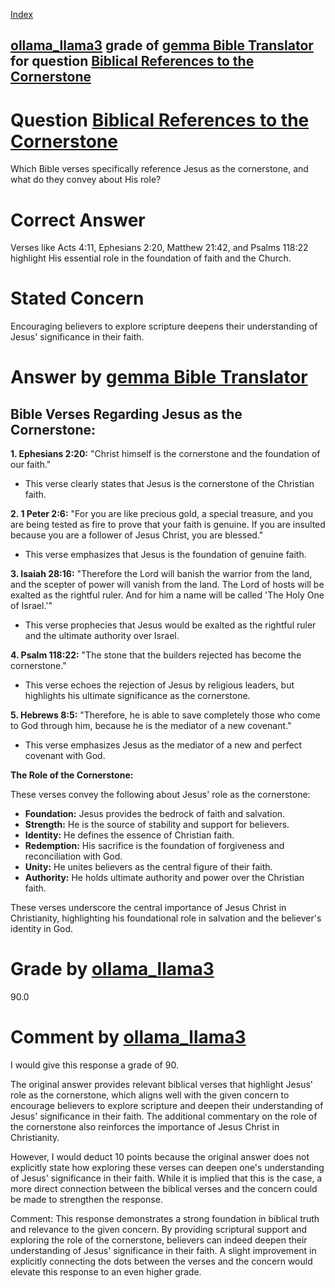 
[Index](../../../../index.md)
## [ollama_llama3](../../../grading_models/ollama_llama3.md) grade of [gemma Bible Translator](../../../answering_models/gemma_Bible_Translator.md) for question [Biblical References to the Cornerstone](../../../questions/Biblical_References_to_the_Cornerstone.md)

# Question [Biblical References to the Cornerstone](../../../questions/Biblical_References_to_the_Cornerstone.md)
Which Bible verses specifically reference Jesus as the cornerstone, and what do they convey about His role?

# Correct Answer
Verses like Acts 4:11, Ephesians 2:20, Matthew 21:42, and Psalms 118:22 highlight His essential role in the foundation of faith and the Church.

# Stated Concern
Encouraging believers to explore scripture deepens their understanding of Jesus' significance in their faith.

# Answer by [gemma Bible Translator](../../../answering_models/gemma_Bible_Translator.md)
## Bible Verses Regarding Jesus as the Cornerstone:

**1. Ephesians 2:20:** "Christ himself is the cornerstone and the foundation of our faith."

* This verse clearly states that Jesus is the cornerstone of the Christian faith.


**2. 1 Peter 2:6:** "For you are like precious gold, a special treasure, and you are being tested as fire to prove that your faith is genuine. If you are insulted because you are a follower of Jesus Christ, you are blessed."

* This verse emphasizes that Jesus is the foundation of genuine faith.


**3. Isaiah 28:16:** "Therefore the Lord will banish the warrior from the land, and the scepter of power will vanish from the land. The Lord of hosts will be exalted as the rightful ruler. And for him a name will be called 'The Holy One of Israel.'"

* This verse prophecies that Jesus would be exalted as the rightful ruler and the ultimate authority over Israel.


**4. Psalm 118:22:** "The stone that the builders rejected has become the cornerstone."

* This verse echoes the rejection of Jesus by religious leaders, but highlights his ultimate significance as the cornerstone.


**5. Hebrews 8:5:** "Therefore, he is able to save completely those who come to God through him, because he is the mediator of a new covenant."

* This verse emphasizes Jesus as the mediator of a new and perfect covenant with God.


**The Role of the Cornerstone:**

These verses convey the following about Jesus' role as the cornerstone:

* **Foundation:** Jesus provides the bedrock of faith and salvation.
* **Strength:** He is the source of stability and support for believers.
* **Identity:** He defines the essence of Christian faith.
* **Redemption:** His sacrifice is the foundation of forgiveness and reconciliation with God.
* **Unity:** He unites believers as the central figure of their faith.
* **Authority:** He holds ultimate authority and power over the Christian faith.

These verses underscore the central importance of Jesus Christ in Christianity, highlighting his foundational role in salvation and the believer's identity in God.

# Grade by [ollama_llama3](../../../grading_models/ollama_llama3.md)
90.0

# Comment by [ollama_llama3](../../../grading_models/ollama_llama3.md)
I would give this response a grade of 90.

The original answer provides relevant biblical verses that highlight Jesus' role as the cornerstone, which aligns well with the given concern to encourage believers to explore scripture and deepen their understanding of Jesus' significance in their faith. The additional commentary on the role of the cornerstone also reinforces the importance of Jesus Christ in Christianity.

However, I would deduct 10 points because the original answer does not explicitly state how exploring these verses can deepen one's understanding of Jesus' significance in their faith. While it is implied that this is the case, a more direct connection between the biblical verses and the concern could be made to strengthen the response.

Comment: This response demonstrates a strong foundation in biblical truth and relevance to the given concern. By providing scriptural support and exploring the role of the cornerstone, believers can indeed deepen their understanding of Jesus' significance in their faith. A slight improvement in explicitly connecting the dots between the verses and the concern would elevate this response to an even higher grade.
